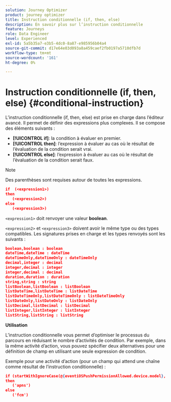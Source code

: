 ```yaml
---
solution: Journey Optimizer
product: journey optimizer
title: Instruction conditionnelle (if, then, else)
description: En savoir plus sur l’instruction conditionnelle
feature: Journeys
role: Data Engineer
level: Experienced
exl-id: 5a5b35a7-e3b5-4dc0-8a87-e985956b04a4
source-git-commit: d17e64e03d093a8a459caef2fb0197a5710dfb7d
workflow-type: tm+mt
source-wordcount: '161'
ht-degree: 0%

---
```


# Instruction conditionnelle (if, then, else) {#conditional-instruction}

L’instruction conditionnelle (if, then, else) est prise en charge dans l’éditeur avancé. Il permet de définir des expressions plus complexes. Il se compose des éléments suivants :

* **[!UICONTROL if]**: la condition à évaluer en premier.
* **[!UICONTROL then]**: l’expression à évaluer au cas où le résultat de l’évaluation de la condition serait vrai.
* **[!UICONTROL else]**: l’expression à évaluer au cas où le résultat de l’évaluation de la condition serait faux.

>[!NOTE]
>
>Des parenthèses sont requises autour de toutes les expressions.

```json
if  (<expression1>)
then
   (<expression2>)
else
   (<expression3>)
```

`<expression1>` doit renvoyer une valeur **boolean**.

`<expression2>` et `<expression3>` doivent avoir le même type ou des types compatibles. Les signatures prises en charge et les types renvoyés sont les suivants :

```json
boolean,boolean : boolean
dateTime,dateTime : dateTime
dateTimeOnly,dateTimeOnly : dateTimeOnly
decimal,integer : decimal
integer,decimal : integer
integer,decimal : decimal
duration,duration : duration
string,string : string
listBoolean,listBoolean : listBoolean
listDateTime,listDateTime : listDateTime
listDateTimeOnly,listDateTimeOnly : listDateTimeOnly
listDateOnly,listDateOnly : listDateOnly
listDecimal,listDecimal : listDecimal
listInteger,listInteger : listInteger
listString,listString : listString
```

**Utilisation**

L’instruction conditionnelle vous permet d’optimiser le processus du parcours en réduisant le nombre d’activités de condition. Par exemple, dans la même activité d’action, vous pouvez spécifier deux alternatives pour une définition de champ en utilisant une seule expression de condition.

Exemple pour une activité d’action (pour un champ qui attend une chaîne comme résultat de l’instruction conditionnelle) :

```json
if (startWithIgnoreCase(@{eventiOSPushPermissionAllowed.device.model}, 'iPad') or startWithIgnoreCase(@{eventiOSPushPermissionAllowed.device.model}, 'iOS'))
then
   ('apns')
else
   ('fcm')
```
